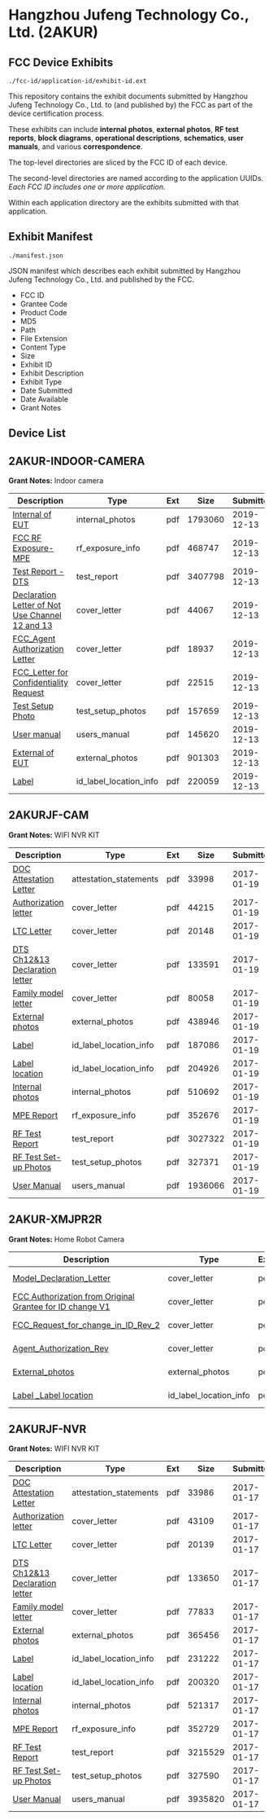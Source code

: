 # Hangzhou Jufeng Technology Co., Ltd. (2AKUR)
## FCC Device Exhibits

```
./fcc-id/application-id/exhibit-id.ext
```

This repository contains the exhibit documents submitted by Hangzhou Jufeng Technology Co., Ltd. to (and published by) the FCC as part of the device certification process.

These exhibits can include **internal photos**, **external photos**, **RF test reports**, **block diagrams**, **operational descriptions**, **schematics**, **user manuals**, and various **correspondence**.

The top-level directories are sliced by the FCC ID of each device.

The second-level directories are named according to the application UUIDs. *Each FCC ID includes one or more application.*

Within each application directory are the exhibits submitted with that application. 

## Exhibit Manifest

```
./manifest.json
```

JSON manifest which describes each exhibit submitted by Hangzhou Jufeng Technology Co., Ltd. and published by the FCC.

- FCC ID
- Grantee Code
- Product Code
- MD5
- Path
- File Extension
- Content Type
- Size
- Exhibit ID
- Exhibit Description
- Exhibit Type
- Date Submitted
- Date Available
- Grant Notes

## Device List
## 2AKUR-INDOOR-CAMERA
**Grant Notes:** Indoor camera

| Description | Type | Ext | Size | Submitted | Available |
| ----------- | ---- | --- | ---- | --------- | --------- |
| [Internal of EUT](2AKUR-INDOOR-CAMERA/a94d81048f0594a4cef0c8b89d910827/4550590.pdf) | internal_photos | pdf | 1793060 | 2019-12-13 | 2019-12-13 |
| [FCC RF Exposure-MPE](2AKUR-INDOOR-CAMERA/a94d81048f0594a4cef0c8b89d910827/4550595.pdf) | rf_exposure_info | pdf | 468747 | 2019-12-13 | 2019-12-13 |
| [Test Report -DTS](2AKUR-INDOOR-CAMERA/a94d81048f0594a4cef0c8b89d910827/4550594.pdf) | test_report | pdf | 3407798 | 2019-12-13 | 2019-12-13 |
| [Declaration Letter of Not Use Channel 12 and 13](2AKUR-INDOOR-CAMERA/a94d81048f0594a4cef0c8b89d910827/4550586.pdf) | cover_letter | pdf | 44067 | 2019-12-13 | 2019-12-13 |
| [FCC_Agent Authorization Letter](2AKUR-INDOOR-CAMERA/a94d81048f0594a4cef0c8b89d910827/4550588.pdf) | cover_letter | pdf | 18937 | 2019-12-13 | 2019-12-13 |
| [FCC_Letter for Confidentiality Request](2AKUR-INDOOR-CAMERA/a94d81048f0594a4cef0c8b89d910827/4550589.pdf) | cover_letter | pdf | 22515 | 2019-12-13 | 2019-12-13 |
| [Test Setup Photo](2AKUR-INDOOR-CAMERA/a94d81048f0594a4cef0c8b89d910827/4550596.pdf) | test_setup_photos | pdf | 157659 | 2019-12-13 | 2019-12-13 |
| [User manual](2AKUR-INDOOR-CAMERA/a94d81048f0594a4cef0c8b89d910827/4550597.pdf) | users_manual | pdf | 145620 | 2019-12-13 | 2019-12-13 |
| [External of EUT](2AKUR-INDOOR-CAMERA/a94d81048f0594a4cef0c8b89d910827/4550587.pdf) | external_photos | pdf | 901303 | 2019-12-13 | 2019-12-13 |
| [Label](2AKUR-INDOOR-CAMERA/a94d81048f0594a4cef0c8b89d910827/4550591.pdf) | id_label_location_info | pdf | 220059 | 2019-12-13 | 2019-12-13 |
## 2AKURJF-CAM
**Grant Notes:** WIFI NVR KIT

| Description | Type | Ext | Size | Submitted | Available |
| ----------- | ---- | --- | ---- | --------- | --------- |
| [DOC Attestation Letter](2AKURJF-CAM/42e3a2bbfbcaf9cdec09b0b567fd1579/3265187.pdf) | attestation_statements | pdf | 33998 | 2017-01-19 | 2017-01-20 |
| [Authorization letter](2AKURJF-CAM/42e3a2bbfbcaf9cdec09b0b567fd1579/3265189.pdf) | cover_letter | pdf | 44215 | 2017-01-19 | 2017-01-20 |
| [LTC Letter](2AKURJF-CAM/42e3a2bbfbcaf9cdec09b0b567fd1579/3265190.pdf) | cover_letter | pdf | 20148 | 2017-01-19 | 2017-01-20 |
| [DTS Ch12&13 Declaration letter](2AKURJF-CAM/42e3a2bbfbcaf9cdec09b0b567fd1579/3265191.pdf) | cover_letter | pdf | 133591 | 2017-01-19 | 2017-01-20 |
| [Family model letter](2AKURJF-CAM/42e3a2bbfbcaf9cdec09b0b567fd1579/3265192.pdf) | cover_letter | pdf | 80058 | 2017-01-19 | 2017-01-20 |
| [External photos](2AKURJF-CAM/42e3a2bbfbcaf9cdec09b0b567fd1579/3265193.pdf) | external_photos | pdf | 438946 | 2017-01-19 | 2017-01-20 |
| [Label](2AKURJF-CAM/42e3a2bbfbcaf9cdec09b0b567fd1579/3265194.pdf) | id_label_location_info | pdf | 187086 | 2017-01-19 | 2017-01-20 |
| [Label location](2AKURJF-CAM/42e3a2bbfbcaf9cdec09b0b567fd1579/3265195.pdf) | id_label_location_info | pdf | 204926 | 2017-01-19 | 2017-01-20 |
| [Internal photos](2AKURJF-CAM/42e3a2bbfbcaf9cdec09b0b567fd1579/3265196.pdf) | internal_photos | pdf | 510692 | 2017-01-19 | 2017-01-20 |
| [MPE Report](2AKURJF-CAM/42e3a2bbfbcaf9cdec09b0b567fd1579/3265198.pdf) | rf_exposure_info | pdf | 352676 | 2017-01-19 | 2017-01-20 |
| [RF Test Report](2AKURJF-CAM/42e3a2bbfbcaf9cdec09b0b567fd1579/3265200.pdf) | test_report | pdf | 3027322 | 2017-01-19 | 2017-01-20 |
| [RF Test Set-up Photos](2AKURJF-CAM/42e3a2bbfbcaf9cdec09b0b567fd1579/3265201.pdf) | test_setup_photos | pdf | 327371 | 2017-01-19 | 2017-01-20 |
| [User Manual](2AKURJF-CAM/42e3a2bbfbcaf9cdec09b0b567fd1579/3265202.pdf) | users_manual | pdf | 1936066 | 2017-01-19 | 2017-01-20 |
## 2AKUR-XMJPR2R
**Grant Notes:** Home Robot Camera

| Description | Type | Ext | Size | Submitted | Available |
| ----------- | ---- | --- | ---- | --------- | --------- |
| [Model_Declaration_Letter](2AKUR-XMJPR2R/3522cf01b643e1188ed283324b20ef5d/4024746.pdf) | cover_letter | pdf | 27240 | 2018-09-30 | 2018-09-30 |
| [FCC Authorization from Original Grantee for ID change V1](2AKUR-XMJPR2R/3522cf01b643e1188ed283324b20ef5d/4024747.pdf) | cover_letter | pdf | 13517 | 2018-09-30 | 2018-09-30 |
| [FCC_Request_for_change_in_ID_Rev_2](2AKUR-XMJPR2R/3522cf01b643e1188ed283324b20ef5d/4024748.pdf) | cover_letter | pdf | 18000 | 2018-09-30 | 2018-09-30 |
| [Agent_Authorization_Rev](2AKUR-XMJPR2R/3522cf01b643e1188ed283324b20ef5d/4024750.pdf) | cover_letter | pdf | 13358 | 2018-09-30 | 2018-09-30 |
| [External_photos](2AKUR-XMJPR2R/3522cf01b643e1188ed283324b20ef5d/4024745.pdf) | external_photos | pdf | 373371 | 2018-09-30 | 2018-09-30 |
| [Label _Label location](2AKUR-XMJPR2R/3522cf01b643e1188ed283324b20ef5d/4024749.pdf) | id_label_location_info | pdf | 322218 | 2018-09-30 | 2018-09-30 |
## 2AKURJF-NVR
**Grant Notes:** WIFI NVR KIT

| Description | Type | Ext | Size | Submitted | Available |
| ----------- | ---- | --- | ---- | --------- | --------- |
| [DOC Attestation Letter](2AKURJF-NVR/ca35c189654868007143146c48f1fd45/3260788.pdf) | attestation_statements | pdf | 33986 | 2017-01-17 | 2017-01-17 |
| [Authorization letter](2AKURJF-NVR/ca35c189654868007143146c48f1fd45/3260790.pdf) | cover_letter | pdf | 43109 | 2017-01-17 | 2017-01-17 |
| [LTC Letter](2AKURJF-NVR/ca35c189654868007143146c48f1fd45/3260791.pdf) | cover_letter | pdf | 20139 | 2017-01-17 | 2017-01-17 |
| [DTS Ch12&13 Declaration letter](2AKURJF-NVR/ca35c189654868007143146c48f1fd45/3260792.pdf) | cover_letter | pdf | 133650 | 2017-01-17 | 2017-01-17 |
| [Family model letter](2AKURJF-NVR/ca35c189654868007143146c48f1fd45/3260793.pdf) | cover_letter | pdf | 77833 | 2017-01-17 | 2017-01-17 |
| [External photos](2AKURJF-NVR/ca35c189654868007143146c48f1fd45/3260794.pdf) | external_photos | pdf | 365456 | 2017-01-17 | 2017-01-17 |
| [Label](2AKURJF-NVR/ca35c189654868007143146c48f1fd45/3260795.pdf) | id_label_location_info | pdf | 231222 | 2017-01-17 | 2017-01-17 |
| [Label location](2AKURJF-NVR/ca35c189654868007143146c48f1fd45/3260796.pdf) | id_label_location_info | pdf | 200320 | 2017-01-17 | 2017-01-17 |
| [Internal photos](2AKURJF-NVR/ca35c189654868007143146c48f1fd45/3260797.pdf) | internal_photos | pdf | 521317 | 2017-01-17 | 2017-01-17 |
| [MPE Report](2AKURJF-NVR/ca35c189654868007143146c48f1fd45/3260799.pdf) | rf_exposure_info | pdf | 352729 | 2017-01-17 | 2017-01-17 |
| [RF Test Report](2AKURJF-NVR/ca35c189654868007143146c48f1fd45/3260801.pdf) | test_report | pdf | 3215529 | 2017-01-17 | 2017-01-17 |
| [RF Test Set-up Photos](2AKURJF-NVR/ca35c189654868007143146c48f1fd45/3260811.pdf) | test_setup_photos | pdf | 327590 | 2017-01-17 | 2017-01-17 |
| [User Manual](2AKURJF-NVR/ca35c189654868007143146c48f1fd45/3260806.pdf) | users_manual | pdf | 3935820 | 2017-01-17 | 2017-01-17 |
